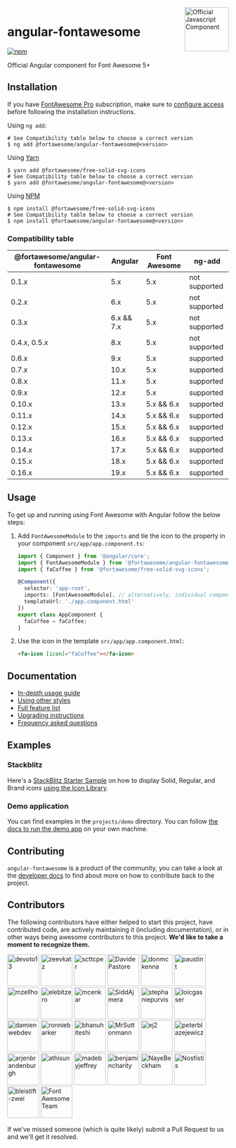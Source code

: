 <a href="https://fontawesome.com">
  <img align="right" width="100" height="100" alt="Official Javascript Component" src="https://img.fortawesome.com/349cfdf6/official-javascript-component.svg">
</a>

# angular-fontawesome

[![npm](https://img.shields.io/npm/v/@fortawesome/angular-fontawesome.svg?style=flat-square)](https://www.npmjs.com/package/@fortawesome/angular-fontawesome)

Official Angular component for Font Awesome 5+

## Installation

If you have [FontAwesome Pro](https://fontawesome.com/plans) subscription, make sure to [configure access](https://fontawesome.com/docs/web/setup/packages#_1-configure-access) before following the installation instructions.

Using `ng add`:

```
# See Compatibility table below to choose a correct version
$ ng add @fortawesome/angular-fontawesome@<version>
```

Using [Yarn](https://yarnpkg.com)
```
$ yarn add @fortawesome/free-solid-svg-icons
# See Compatibility table below to choose a correct version
$ yarn add @fortawesome/angular-fontawesome@<version>
```

Using [NPM](https://www.npmjs.com/)
```
$ npm install @fortawesome/free-solid-svg-icons
# See Compatibility table below to choose a correct version
$ npm install @fortawesome/angular-fontawesome@<version>
```

### Compatibility table

| @fortawesome/angular-fontawesome | Angular    | Font Awesome | ng-add        |
|----------------------------------|------------|--------------|---------------|
| 0.1.x                            | 5.x        | 5.x          | not supported |
| 0.2.x                            | 6.x        | 5.x          | not supported |
| 0.3.x                            | 6.x && 7.x | 5.x          | not supported |
| 0.4.x, 0.5.x                     | 8.x        | 5.x          | not supported |
| 0.6.x                            | 9.x        | 5.x          | supported     |
| 0.7.x                            | 10.x       | 5.x          | supported     |
| 0.8.x                            | 11.x       | 5.x          | supported     |
| 0.9.x                            | 12.x       | 5.x          | supported     |
| 0.10.x                           | 13.x       | 5.x && 6.x   | supported     |
| 0.11.x                           | 14.x       | 5.x && 6.x   | supported     |
| 0.12.x                           | 15.x       | 5.x && 6.x   | supported     |
| 0.13.x                           | 16.x       | 5.x && 6.x   | supported     |
| 0.14.x                           | 17.x       | 5.x && 6.x   | supported     |
| 0.15.x                           | 18.x       | 5.x && 6.x   | supported     |
| 0.16.x                           | 19.x       | 5.x && 6.x   | supported     |

## Usage

To get up and running using Font Awesome with Angular follow the below steps:

1. Add `FontAwesomeModule` to the `imports` and tie the icon to the property in your component
`src/app/app.component.ts`:

    ```typescript
    import { Component } from '@angular/core';
    import { FontAwesomeModule } from '@fortawesome/angular-fontawesome';
    import { faCoffee } from '@fortawesome/free-solid-svg-icons';
    
    @Component({
      selector: 'app-root',
      imports: [FontAwesomeModule], // alternatively, individual components can be imported
      templateUrl: './app.component.html'
    })
    export class AppComponent {
      faCoffee = faCoffee;
    }
    ```

1. Use the icon in the template
`src/app/app.component.html`:

    ```html
    <fa-icon [icon]="faCoffee"></fa-icon>
    ```

## Documentation

* [In-depth usage guide](./docs/usage.md)
* [Using other styles](./docs/usage/using-other-styles.md)
* [Full feature list](./docs/usage/features.md)
* [Upgrading instructions](UPGRADING.md)
* [Frequency asked questions](./docs/faq.md)

## Examples

### Stackblitz
Here's a [StackBlitz Starter Sample](https://stackblitz.com/edit/angular-ivy-7jrcne) on how to display Solid, Regular, and Brand icons [using the Icon Library](./docs/usage/icon-library.md#using-the-icon-library).


### Demo application
You can find examples in the `projects/demo` directory. You can follow [the docs to run the demo app](./DEVELOPER.md#setting-up-the-local-environment) on your own machine.

## Contributing
`angular-fontawesome` is a product of the community, you can take a look at the [developer docs](./DEVELOPER.md) to find about more on how to contribute back to the project.

## Contributors

The following contributors have either helped to start this project, have contributed
code, are actively maintaining it (including documentation), or in other ways
being awesome contributors to this project. **We'd like to take a moment to recognize them.**

[<img src="https://github.com/devoto13.png?size=72" alt="devoto13" width="72">](https://github.com/devoto13)
[<img src="https://github.com/zeevkatz.png?size=72" alt="zeevkatz" width="72">](https://github.com/zeevkatz)
[<img src="https://github.com/scttcper.png?size=72" alt="scttcper" width="72">](https://github.com/scttcper)
[<img src="https://github.com/DavidePastore.png?size=72" alt="DavidePastore" width="72">](https://github.com/DavidePastore)
[<img src="https://github.com/donmckenna.png?size=72" alt="donmckenna" width="72">](https://github.com/donmckenna)
[<img src="https://github.com/paustint.png?size=72" alt="paustint" width="72">](https://github.com/paustint)
[<img src="https://github.com/mzellho.png?size=72" alt="mzellho" width="72">](https://github.com/mzellho)
[<img src="https://github.com/elebitzero.png?size=72" alt="elebitzero" width="72">](https://github.com/elebitzero)
[<img src="https://github.com/mcenkar.png?size=72" alt="mcenkar" width="72">](https://github.com/mcenkar)
[<img src="https://github.com/SiddAjmera.png?size=72" alt="SiddAjmera" width="72">](https://github.com/SiddAjmera)
[<img src="https://github.com/stephaniepurvis.png?size=72" alt="stephaniepurvis" width="72">](https://github.com/stephaniepurvis)
[<img src="https://github.com/loicgasser.png?size=72" alt="loicgasser" width="72">](https://github.com/loicgasser)
[<img src="https://github.com/damienwebdev.png?size=72" alt="damienwebdev" width="72">](https://github.com/damienwebdev)
[<img src="https://github.com/ronniebarker.png?size=72" alt="ronniebarker" width="72">](https://github.com/ronniebarker)
[<img src="https://github.com/bhanuhiteshi.png?size=72" alt="bhanuhiteshi" width="72">](https://github.com/bhanuhiteshi)
[<img src="https://github.com/MrSuttonmann.png?size=72" alt="MrSuttonmann" width="72">](https://github.com/MrSuttonmann)
[<img src="https://github.com/ej2.png?size=72" alt="ej2" width="72">](https://github.com/ej2)
[<img src="https://github.com/peterblazejewicz.png?size=72" alt="peterblazejewicz" width="72">](https://github.com/peterblazejewicz)
[<img src="https://github.com/arjenbrandenburgh.png?size=72" alt="arjenbrandenburgh" width="72">](https://github.com/arjenbrandenburgh)
[<img src="https://github.com/athisun.png?size=72" alt="athisun" width="72">](https://github.com/athisun)
[<img src="https://github.com/madebyjeffrey.png?size=72" alt="madebyjeffrey" width="72">](https://github.com/madebyjeffrey)
[<img src="https://github.com/benjamincharity.png?size=72" alt="benjamincharity" width="72">](https://github.com/benjamincharity)
[<img src="https://github.com/NayeBeckham.png?size=72" alt="NayeBeckham" width="72">](https://github.com/NayeBeckham)
[<img src="https://github.com/Nosfistis.png?size=72" alt="Nosfistis" width="72">](https://github.com/Nosfistis)
[<img src="https://github.com/bleistift-zwei.png?size=72" alt="bleistift-zwei" width="72">](https://github.com/bleistift-zwei)
[<img src="https://github.com/FortAwesome.png?size=72" alt="Font Awesome Team" width="72">](https://github.com/orgs/FortAwesome/people)

If we've missed someone (which is quite likely) submit a Pull Request to us and we'll get it resolved.
